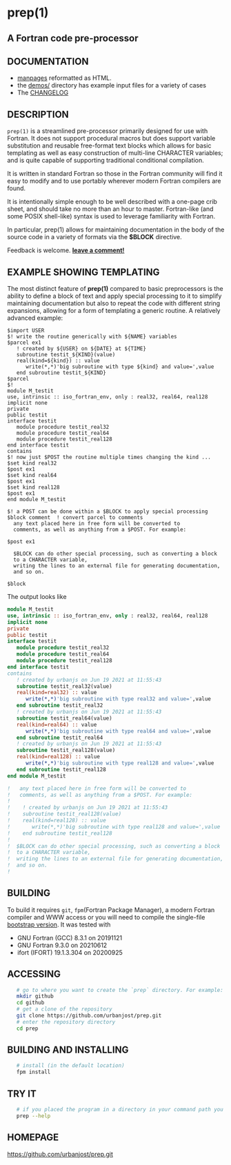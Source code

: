 # prep(1)
## A Fortran code pre-processor

## DOCUMENTATION
 + [manpages](https://urbanjost.github.io/prep/prep.1.html) reformatted as HTML.
 + the [demos/](demos/) directory has example input files for a variety of cases
 + The [CHANGELOG](CHANGELOG.md)

## DESCRIPTION
`prep(1)` is a streamlined pre-processor primarily designed for use
with Fortran.  It does not support procedural macros but does support
variable substitution and reusable free-format text blocks which allows for
basic templating as well as easy construction of multi-line CHARACTER
variables; and is quite capable of supporting traditional conditional
compilation.

It is written in standard Fortran so those in the Fortran community
will find it easy to modify and to use portably wherever modern Fortran
compilers are found.

It is intentionally simple enough to be well described with a one-page
crib sheet, and should take no more than an hour to master. Fortran-like
(and some POSIX shell-like) syntax is used to leverage familiarity
with Fortran.

In particular, prep(1) allows for maintaining documentation in the body
of the source code in a variety of formats via the __$BLOCK__ directive.

Feedback is welcome. 
[**leave a comment!**](https://github.com/urbanjost/prep/wiki/Fortran-pre-processing)

## EXAMPLE SHOWING TEMPLATING

The most distinct feature of **prep(1)** compared to basic preprocessors is the
ability to define a block of text and apply special processing to it to simplify
maintaining documentation but also to repeat the code with different string
expansions, allowing for a form of templating a generic routine. A relatively
advanced example:

```text
$import USER
$! write the routine generically with ${NAME} variables
$parcel ex1
   ! created by ${USER} on ${DATE} at ${TIME}
   subroutine testit_${KIND}(value)
   real(kind=${kind}) :: value
      write(*,*)'big subroutine with type ${kind} and value=',value
   end subroutine testit_${KIND}
$parcel
$! 
module M_testit
use, intrinsic :: iso_fortran_env, only : real32, real64, real128
implicit none
private
public testit
interface testit
   module procedure testit_real32
   module procedure testit_real64
   module procedure testit_real128
end interface testit
contains
$! now just $POST the routine multiple times changing the kind ...
$set kind real32
$post ex1
$set kind real64
$post ex1
$set kind real128
$post ex1
end module M_testit

$! a POST can be done within a $BLOCK to apply special processing
$block comment  ! convert parcel to comments
  any text placed here in free form will be converted to
  comments, as well as anything from a $POST. For example:

$post ex1

  $BLOCK can do other special processing, such as converting a block 
  to a CHARACTER variable,
  writing the lines to an external file for generating documentation,
  and so on.

$block 
```
The output looks like
```fortran
module M_testit
use, intrinsic :: iso_fortran_env, only : real32, real64, real128
implicit none
private
public testit
interface testit
   module procedure testit_real32
   module procedure testit_real64
   module procedure testit_real128
end interface testit
contains
   ! created by urbanjs on Jun 19 2021 at 11:55:43
   subroutine testit_real32(value)
   real(kind=real32) :: value
      write(*,*)'big subroutine with type real32 and value=',value
   end subroutine testit_real32
   ! created by urbanjs on Jun 19 2021 at 11:55:43
   subroutine testit_real64(value)
   real(kind=real64) :: value
      write(*,*)'big subroutine with type real64 and value=',value
   end subroutine testit_real64
   ! created by urbanjs on Jun 19 2021 at 11:55:43
   subroutine testit_real128(value)
   real(kind=real128) :: value
      write(*,*)'big subroutine with type real128 and value=',value
   end subroutine testit_real128
end module M_testit

!   any text placed here in free form will be converted to
!   comments, as well as anything from a $POST. For example:
! 
!    ! created by urbanjs on Jun 19 2021 at 11:55:43
!    subroutine testit_real128(value)
!    real(kind=real128) :: value
!       write(*,*)'big subroutine with type real128 and value=',value
!    end subroutine testit_real128
!
!  $BLOCK can do other special processing, such as converting a block 
!  to a CHARACTER variable,
!  writing the lines to an external file for generating documentation,
!  and so on.
!
```

## BUILDING
To build it requires `git`, `fpm`(Fortran Package Manager), a modern
Fortran compiler and WWW access or you will need to compile the single-file
[bootstrap version](https://github.com/urbanjost/index/tree/main/bootstrap). It was tested with

   + GNU Fortran (GCC) 8.3.1  on 20191121 
   + GNU Fortran 9.3.0        on 20210612
   + ifort (IFORT) 19.1.3.304 on 20200925

## ACCESSING
```bash
   # go to where you want to create the `prep` directory. For example:
   mkdir github
   cd github
   # get a clone of the repository
   git clone https://github.com/urbanjost/prep.git
   # enter the repository directory
   cd prep
```
## BUILDING AND INSTALLING
```bash
   # install (in the default location)
   fpm install 
```
## TRY IT
```bash
   # if you placed the program in a directory in your command path you are ready to go!
   prep --help
```

## HOMEPAGE
https://github.com/urbanjost/prep.git

<!--
https://github.com/fortran-lang/fpm/issues/78
-->
